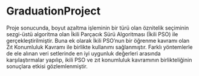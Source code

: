 # GraduationProject

Proje sonucunda, boyut azaltma işleminin bir türü olan öznitelik seçiminin sezgi-üstü algoritma olan İkili Parçacık Sürü Algoritması (İkili PSO) ile gerçekleştirilmiştir. Buna ek olarak İkili PSO’nun bir öğrenme kavramı olan Zıt Konumluluk Kavramı ile birlikte kullanımı sağlanmıştır. Farklı yöntemlerle de ele alınan veri setlerinde en iyi uygunluk değerleri arasında karşılaştırmalar yapılıp, ikili PSO ve zıt konumluluk kavramının birlikteliğinin sonuçlara etkisi gözlemlenmiştir.
